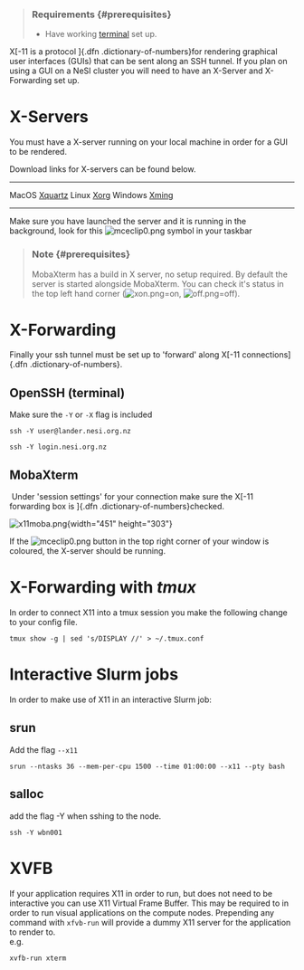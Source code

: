 > ### Requirements {#prerequisites}
>
> -   Have working
>     [terminal](https://support.nesi.org.nz/hc/en-gb/sections/360000189696)
>     set up.

X[-11 is a protocol ]{.dfn .dictionary-of-numbers}for rendering
graphical user interfaces (GUIs) that can be sent along an SSH tunnel.
If you plan on using a GUI on a NeSI cluster you will need to have an
X-Server and X-Forwarding set up.

X-Servers
=========

You must have a X-server running on your local machine in order for a
GUI to be rendered.

Download links for X-servers can be found below.

  --------- ---------------------------------------------------
  MacOS     [Xquartz](https://www.xquartz.org/)
  Linux     [Xorg](https://www.x.org/wiki/Releases/Download/)
  Windows   [Xming](https://sourceforge.net/projects/xming/)
  --------- ---------------------------------------------------

Make sure you have launched the server and it is running in the
background, look for
this ![mceclip0.png](https://support.nesi.org.nz/hc/article_attachments/360002963236/mceclip0.png) symbol
in your taskbar 

> ### Note {#prerequisites}
>
> MobaXterm has a build in X server, no setup required. By default the
> server is started alongside MobaXterm. You can check it\'s status in
> the top left hand corner
> (![xon.png](https://support.nesi.org.nz/hc/article_attachments/360002939175/xon.png)=on, ![off.png](https://support.nesi.org.nz/hc/article_attachments/360002939155/off.png)=off). 

X-Forwarding
============

Finally your ssh tunnel must be set up to \'forward\' along X[-11
connections]{.dfn .dictionary-of-numbers}. 

OpenSSH (terminal)
------------------

Make sure the `-Y` or `-X` flag is included

    ssh -Y user@lander.nesi.org.nz

    ssh -Y login.nesi.org.nz

MobaXterm
---------

 Under \'session settings\' for your connection make sure the X[-11
forwarding box is ]{.dfn .dictionary-of-numbers}checked.

![x11moba.png](https://support.nesi.org.nz/hc/article_attachments/360002871175/x11moba.png){width="451"
height="303"}

If the
![mceclip0.png](https://support.nesi.org.nz/hc/article_attachments/360005129276/mceclip0.png)
button in the top right corner of your window is coloured, the X-server
should be running.

X-Forwarding with *tmux*
========================

In order to connect X11 into a tmux session you make the following
change to your config file.

    tmux show -g | sed 's/DISPLAY //' > ~/.tmux.conf

Interactive Slurm jobs
======================

In order to make use of X11 in an interactive Slurm job:

srun
----

Add the flag `--x11`

    srun --ntasks 36 --mem-per-cpu 1500 --time 01:00:00 --x11 --pty bash

salloc
------

add the flag -Y when sshing to the node.

    ssh -Y wbn001

XVFB
====

If your application requires X11 in order to run, but does not need to
be interactive you can use X11 Virtual Frame Buffer. This may be
required to in order to run visual applications on the compute nodes.
Prepending any command with `xfvb-run` will provide a dummy X11 server
for the application to render to.\
e.g.

    xvfb-run xterm

